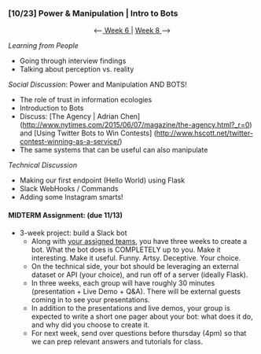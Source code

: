 ### [10/23] Power & Manipulation | Intro to Bots

<p align="center"> <--<a href="https://github.com/giladlotan/itpmssd/blob/master/Week_6/README.md"> Week 6 </a> | <a href="https://github.com/giladlotan/itpmssd/blob/master/Week_8/README.md"> Week 8 </a> --> </p>

_Learning from People_ 
- Going through interview findings
- Talking about perception vs. reality

_Social Discussion_: Power and Manipulation AND BOTS!
- The role of trust in information ecologies
- Introduction to Bots
- Discuss: [The Agency | Adrian Chen] (http://www.nytimes.com/2015/06/07/magazine/the-agency.html?_r=0) and [Using Twitter Bots to Win Contests] (http://www.hscott.net/twitter-contest-winning-as-a-service/)
- The same systems that can be useful can also manipulate

_Technical Discussion_
- Making our first endpoint (Hello World) using Flask
- Slack WebHooks / Commands
- Adding some Instagram smarts!

#### MIDTERM Assignment: (due 11/13)
- 3-week project: build a Slack bot 
  - Along with [your assigned teams](https://github.com/giladlotan/itpmssd/blob/master/Week_7/teams.txt), you have three weeks to create a bot. What the bot does is COMPLETELY up to you. Make it interesting. Make it useful. Funny. Artsy. Deceptive. Your choice. 
  - On the technical side, your bot should be leveraging an external dataset or API (your choice), and run off of a server (ideally Flask).
  - In three weeks, each group will have roughly 30 minutes (presentation + Live Demo + Q&A). There will be external guests coming in to see your presentations.
  - In addition to the presentations and live demos, your group is expected to write a short one pager about your bot: what does it do, and why did you choose to create it.
  - For next week, send over questions before thursday (4pm) so that we can prep relevant answers and tutorials for class.
